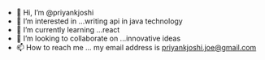 - 👋 Hi, I’m @priyankjoshi
- 👀 I’m interested in ...writing api in java technology 
- 🌱 I’m currently learning ...react
- 💞️ I’m looking to collaborate on ...innovative ideas
- 📫 How to reach me ... my email address is priyankjoshi.joe@gmail.com

<!---
priyankjoshi/priyankjoshi is a ✨ special ✨ repository because its `README.md` (this file) appears on your GitHub profile.
You can click the Preview link to take a look at your changes.
--->
